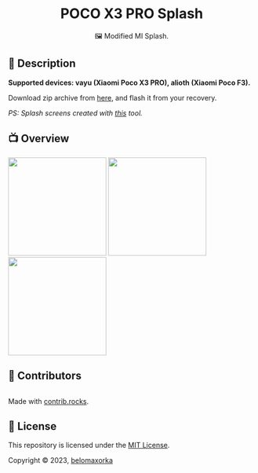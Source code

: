 <h1 align="center">POCO X3 PRO Splash</h1>
<p align="center">🖼 Modified MI Splash.</p>

## 🍒 Description

**Supported devices: vayu (Xiaomi Poco X3 PRO), alioth (Xiaomi Poco F3).**

Download zip archive from [here](https://github.com/belomaxorka/poco-x3-pro-MI-splash/releases/tag/mi-splash), and flash
it from your recovery.

_PS: Splash screens created with [this](https://4pda.to/forum/index.php?s=&showtopic=1023354&view=findpost&p=114714184)
tool._

## 📺 Overview

<div><img height="auto" width="200" src="pic1.bmp" alt=""/>
<img height="auto" width="200" src="pic2.bmp" alt=""/>
<img height="auto" width="200" src="pic4.bmp" alt=""/></div>

## 💚 Contributors

<a href="https://github.com/belomaxorka/poco-x3-pro-MI-splash/graphs/contributors">
  <img src="https://contrib.rocks/image?repo=belomaxorka/poco-x3-pro-MI-splash" alt=""/>
</a>

Made with [contrib.rocks](https://contrib.rocks).

## 📖 License

This repository is licensed under the [MIT License](LICENSE).

Copyright © 2023, [belomaxorka](https://github.com/belomaxorka)
